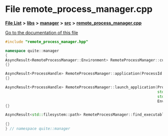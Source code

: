 

# File remote\_process\_manager.cpp

[**File List**](files.md) **>** [**libs**](dir_6719ab1f1f7655efc2fa43f7eb574fd1.md) **>** [**manager**](dir_b048ed2415d89a3588bcd07e27f16f41.md) **>** [**src**](dir_acad3136c8ed89325e9252603ad8366c.md) **>** [**remote\_process\_manager.cpp**](remote__process__manager_8cpp.md)

[Go to the documentation of this file](remote__process__manager_8cpp.md)


```C++
#include "remote_process_manager.hpp"

namespace quite::manager
{
AsyncResult<RemoteProcessManager::Environment> RemoteProcessManager::current_remote_environment()
{}

AsyncResult<ProcessHandle> RemoteProcessManager::application(ProcessId name)
{}

AsyncResult<ProcessHandle> RemoteProcessManager::launch_application(ProcessId id,
                                                                    std::string path_to_application,
                                                                    std::vector<std::string> args,
                                                                    Environment environment)
{}

AsyncResult<std::filesystem::path> RemoteProcessManager::find_executable(std::filesystem::path exe_name,
                                                                         Environment environment)
{}
} // namespace quite::manager
```


